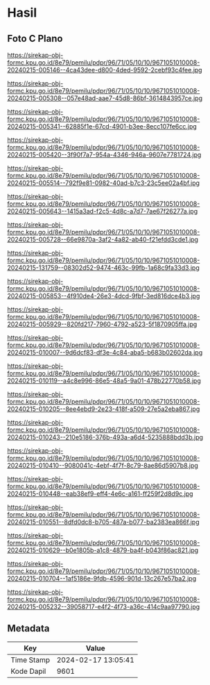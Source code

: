 # Hasil

## Foto C Plano

https://sirekap-obj-formc.kpu.go.id/8e79/pemilu/pdpr/96/71/05/10/10/9671051010008-20240215-005146--4ca43dee-d800-4ded-9592-2cebf93c4fee.jpg

https://sirekap-obj-formc.kpu.go.id/8e79/pemilu/pdpr/96/71/05/10/10/9671051010008-20240215-005308--057e48ad-aae7-45d8-86bf-3614843957ce.jpg

https://sirekap-obj-formc.kpu.go.id/8e79/pemilu/pdpr/96/71/05/10/10/9671051010008-20240215-005341--62885f1e-67cd-4901-b3ee-8ecc107fe6cc.jpg

https://sirekap-obj-formc.kpu.go.id/8e79/pemilu/pdpr/96/71/05/10/10/9671051010008-20240215-005420--3f90f7a7-954a-4346-946a-9607e7781724.jpg

https://sirekap-obj-formc.kpu.go.id/8e79/pemilu/pdpr/96/71/05/10/10/9671051010008-20240215-005514--792f9e81-0982-40ad-b7c3-23c5ee02a4bf.jpg

https://sirekap-obj-formc.kpu.go.id/8e79/pemilu/pdpr/96/71/05/10/10/9671051010008-20240215-005643--1415a3ad-f2c5-4d8c-a7d7-7ae67f26277a.jpg

https://sirekap-obj-formc.kpu.go.id/8e79/pemilu/pdpr/96/71/05/10/10/9671051010008-20240215-005728--66e9870a-3af2-4a82-ab40-f21efdd3cde1.jpg

https://sirekap-obj-formc.kpu.go.id/8e79/pemilu/pdpr/96/71/05/10/10/9671051010008-20240215-131759--08302d52-9474-463c-99fb-1a68c9fa33d3.jpg

https://sirekap-obj-formc.kpu.go.id/8e79/pemilu/pdpr/96/71/05/10/10/9671051010008-20240215-005853--4f910de4-26e3-4dcd-9fbf-3ed816dce4b3.jpg

https://sirekap-obj-formc.kpu.go.id/8e79/pemilu/pdpr/96/71/05/10/10/9671051010008-20240215-005929--820fd217-7960-4792-a523-5f1870905ffa.jpg

https://sirekap-obj-formc.kpu.go.id/8e79/pemilu/pdpr/96/71/05/10/10/9671051010008-20240215-010007--9d6dcf83-df3e-4c84-aba5-b683b02602da.jpg

https://sirekap-obj-formc.kpu.go.id/8e79/pemilu/pdpr/96/71/05/10/10/9671051010008-20240215-010119--a4c8e996-86e5-48a5-9a01-478b22770b58.jpg

https://sirekap-obj-formc.kpu.go.id/8e79/pemilu/pdpr/96/71/05/10/10/9671051010008-20240215-010205--8ee4ebd9-2e23-418f-a509-27e5a2eba867.jpg

https://sirekap-obj-formc.kpu.go.id/8e79/pemilu/pdpr/96/71/05/10/10/9671051010008-20240215-010243--210e5186-376b-493a-a6d4-5235888bdd3b.jpg

https://sirekap-obj-formc.kpu.go.id/8e79/pemilu/pdpr/96/71/05/10/10/9671051010008-20240215-010410--9080041c-4ebf-4f7f-8c79-8ae86d5907b8.jpg

https://sirekap-obj-formc.kpu.go.id/8e79/pemilu/pdpr/96/71/05/10/10/9671051010008-20240215-010448--eab38ef9-eff4-4e6c-a161-ff259f2d8d9c.jpg

https://sirekap-obj-formc.kpu.go.id/8e79/pemilu/pdpr/96/71/05/10/10/9671051010008-20240215-010551--8dfd0dc8-b705-487a-b077-ba2383ea866f.jpg

https://sirekap-obj-formc.kpu.go.id/8e79/pemilu/pdpr/96/71/05/10/10/9671051010008-20240215-010629--b0e1805b-a1c8-4879-ba4f-b043f86ac821.jpg

https://sirekap-obj-formc.kpu.go.id/8e79/pemilu/pdpr/96/71/05/10/10/9671051010008-20240215-010704--1af5186e-9fdb-4596-901d-13c267e57ba2.jpg

https://sirekap-obj-formc.kpu.go.id/8e79/pemilu/pdpr/96/71/05/10/10/9671051010008-20240215-005232--39058717-e4f2-4f73-a36c-414c9aa97790.jpg


## Metadata

| Key        | Value               |
| ---------- | ------------------- |
| Time Stamp | 2024-02-17 13:05:41 |
| Kode Dapil | 9601                |




